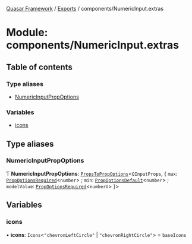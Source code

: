 [Quasar Framework](../index.md) / [Exports](../modules.md) / components/NumericInput.extras

# Module: components/NumericInput.extras

## Table of contents

### Type aliases

- [NumericInputPropOptions](components_NumericInput_extras.md#numericinputpropoptions)

### Variables

- [icons](components_NumericInput_extras.md#icons)

## Type aliases

### NumericInputPropOptions

Ƭ **NumericInputPropOptions**: [`PropsToPropOptions`](components_api.md#propstopropoptions)<`QInputProps`, { `max`: [`PropOptionsRequired`](../interfaces/components_api.PropOptionsRequired.md)<`number`\> ; `min`: [`PropOptionsDefault`](../interfaces/components_api.PropOptionsDefault.md)<`number`\> ; `modelValue`: [`PropOptionsRequired`](../interfaces/components_api.PropOptionsRequired.md)<`numberU`\>  }\>

## Variables

### icons

• **icons**: `Icons`<``"chevronLeftCircle"`` \| ``"chevronRightCircle"``\> = `baseIcons`
